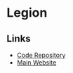 # Legion

## Links

- [Code Repository](https://github.com/GoVanguard/legion/)
- [Main Website](https://govanguard.com/legion/)
